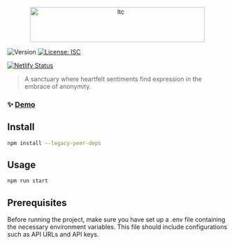 <div style="text-align: center;">
  <img alt="ltc" src="https://letterstocasper.ph/static/media/ltc_logo_1.cbb025df3b8a2f362432.webp" height="80" width="400" />
</div>
<p>
  <img alt="Version" src="https://img.shields.io/badge/version-2.2.10-blue.svg?cacheSeconds=2592000" />
  <a href="#" target="_blank">
    <img alt="License: ISC" src="https://img.shields.io/badge/License-ISC-yellow.svg" />
  </a>
</p>

[![Netlify Status](https://api.netlify.com/api/v1/badges/f9ac3f9c-1a10-4add-bd16-28860b83c189/deploy-status)](https://app.netlify.com/sites/letterstocasper/deploys)

> A sanctuary where heartfelt sentiments find expression in the embrace of anonymity.

### ✨ [Demo](https://letterstocasper.netlify.app/)

## Install

```sh
npm install --legacy-peer-deps
```

## Usage

```sh
npm run start
```

## Prerequisites

Before running the project, make sure you have set up a .env file containing the necessary environment variables. This file should include configurations such as API URLs and API keys.
